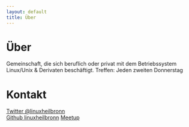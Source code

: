 ```yaml
---
layout: default
title: Über
---
```

# Über
Gemeinschaft, die sich beruflich oder privat mit dem Betriebssystem Linux/Unix & Derivaten beschäftigt. Treffen: Jeden zweiten Donnerstag

# Kontakt
[Twitter @linuxheilbronn](https://twitter.com/linuxheilbronn)  
[Github linuxheilbronn](https://github.com/linuxheilbronn)
[Meetup](www.meetup.com/de-DE/Region-Heilbronn-Linux-User-Group)